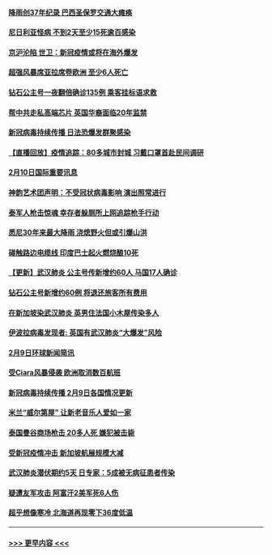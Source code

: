 #### [降雨创37年纪录 巴西圣保罗交通大瘫痪](../pages/prog202/a102774273.md?t=02111111) 
#### [尼日利亚怪病 不到2天至少15死逾百感染](../pages/prog202/a102774260.md?t=02111111) 
#### [京沪沦陷 世卫：新冠疫情或将在海外爆发](../pages/prog202/a102774135.md?t=02111111) 
#### [超强风暴席亚拉席卷欧洲 至少6人死亡](../pages/prog202/a102774122.md?t=02111111) 
#### [钻石公主号一夜翻倍确诊135例 乘客挂标语求救](../pages/prog202/a102774041.md?t=02111111) 
#### [帮中共走私高端芯片 英国华裔面临20年监禁](../pages/prog202/a102774002.md?t=02111111) 
#### [新冠病毒持续传播 日法恐爆发群聚感染](../pages/prog202/a102773992.md?t=02111111) 
#### [【直播回放】疫情追踪：80多城市封城 习戴口罩首赴民间调研](../pages/prog202/a102773728.md?t=02111111) 
#### [2月10日国际重要讯息](../pages/prog202/a102773759.md?t=02111111) 
#### [神韵艺术团声明：不受冠状病毒影响 演出照常进行](../pages/prog202/a102773674.md?t=02111111) 
#### [泰军人枪击惊魂 幸存者躲厕所上网追踪枪手行动](../pages/prog202/a102773660.md?t=02111111) 
#### [悉尼30年来最大降雨 浇熄野火但或引爆山洪](../pages/prog202/a102773651.md?t=02111111) 
#### [碰触路边电缆线 印度巴士起火燃烧酿10死](../pages/prog202/a102773642.md?t=02111111) 
#### [【更新】武汉肺炎 公主号传新增约60人 马国17人确诊](../pages/prog202/a102770740.md?t=02111111) 
#### [钻石公主号新增约60例 将退还旅客所有费用](../pages/prog202/a102773601.md?t=02111111) 
#### [在新加坡染武汉肺炎 英男住法国小木屋传染多人](../pages/prog202/a102773485.md?t=02111111) 
#### [伊波拉病毒发现者: 英国有武汉肺炎“大爆发”风险](../pages/prog202/a102773474.md?t=02111111) 
#### [2月9日环球新闻简讯](../pages/prog202/a102773390.md?t=02111111) 
#### [受Ciara风暴侵袭 欧洲取消数百航班](../pages/prog202/a102773357.md?t=02111111) 
#### [新冠病毒持续传播 2月9日各国情况更新](../pages/prog202/a102773346.md?t=02111111) 
#### [米兰“威尔第屋” 让新老音乐人爱如一家](../pages/prog202/a102773245.md?t=02111111) 
#### [泰国曼谷商场枪击 20多人死 嫌犯被击毙](../pages/prog202/a102773230.md?t=02111111) 
#### [受新冠疫情冲击 新加坡航展规模大减](../pages/prog202/a102773207.md?t=02111111) 
#### [武汉肺炎潜伏期约5天 日专家：5成被无病征患者传染](../pages/prog202/a102773145.md?t=02111111) 
#### [疑遭友军攻击 阿富汗2美军死6人伤](../pages/prog202/a102773140.md?t=02111111) 
#### [超乎想像寒冷 北海道再现零下36度低温](../pages/prog202/a102773122.md?t=02111111) 

----
#### [ >>> 更早内容 <<< ](../indexes/prog202-earlier.md)
